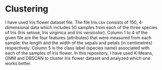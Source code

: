 # Clustering
I have used Iris flower dataset file. The file Iris.csv consists of 150, 4-dimensional data 
which includes 50 samples from each of the three species of Iris (Iris setose, Iris virginica and Iris 
versicolor). Column 1 to 4 of the given file are the four features (attributes) that were measured 
from each sample: the length and the width of the sepals and petals (in centimetres) respectively.
Column 5 is the class label (species name) associated with each of the samples of Iris flower.
In this repository, I have used K-Means, GMM and DBSCAN to cluster Iris flower dataset and analyzed
which one works better.
